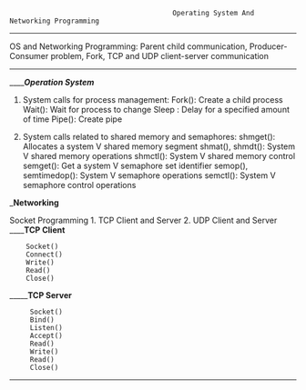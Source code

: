                                             
                                            Operating System And Networking Programming
                                            
________________________________________________________________________________________

OS and Networking Programming: Parent child communication, Producer-Consumer problem, Fork, TCP and UDP client-server communication     
_________________________________________________________________________________________ 

___________________________Operation System_______________________
                           
1. System calls for process management:
        Fork(): Create a child process
        Wait(): Wait for process to change 
        Sleep : Delay for a specified amount of time
        Pipe(): Create pipe
        
2. System calls related to shared memory and semaphores:
        shmget(): Allocates a system V shared memory segment
        shmat(), shmdt(): System V shared memory operations
        shmctl(): System V shared memory control
        semget(): Get a system V semaphore set identifier
        semop(), semtimedop(): System V semaphore operations
        semctl(): System V semaphore control operations
        
___________________________Networking__________________________
                           
Socket Programming
        1. TCP Client and Server
        2. UDP Client and Server
______________TCP Client__________ 
                     
        Socket()
        Connect()
        Write()
        Read()
        Close()
        
_______________TCP Server__________ 
                        
         Socket()
         Bind()
         Listen()
         Accept()
         Read()
         Write()
         Read()
         Close()
         
______________________________________________________________________________________________       
           
           
           
           
           
           
           
           
           
           
           
           
           
           
           
           
           
           
           
           
           
           
           
           
           
           
           
           
           
           
           
